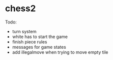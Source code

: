 # chess2
Todo:
 - turn system
 - white has to start the game
 - finish piece rules
 - messages for game states
 - add illegalmove when trying to move empty tile